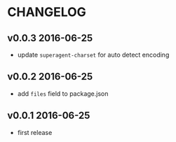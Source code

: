 # CHANGELOG

## v0.0.3 2016-06-25
- update `superagent-charset` for auto detect encoding

## v0.0.2 2016-06-25
- add `files` field to package.json

## v0.0.1 2016-06-25
- first release